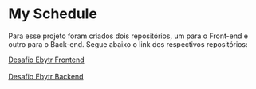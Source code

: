 # My Schedule
<div>
  <p>Para esse projeto foram criados dois repositórios, um para o Front-end e outro para o Back-end. Segue abaixo o link dos respectivos repositórios:</p>
</div>
<a target="_blank" href="https://github.com/alexandredamasceno/desafio-ebytr-frontend">
    Desafio Ebytr Frontend
  </a>
  <br></br>
<a target="_blank" href="https://github.com/alexandredamasceno/desafio-ebytr-backend">
    Desafio Ebytr Backend
  </a>
